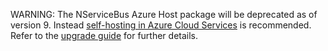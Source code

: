 WARNING: The NServiceBus Azure Host package will be deprecated as of version 9. Instead [self-hosting in Azure Cloud Services](/samples/azure/self-host) is recommended. Refer to the [upgrade guide](/nservicebus/upgrades/acs-host-7to8.md) for further details.
